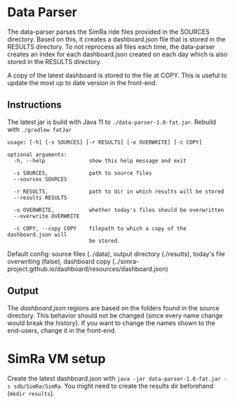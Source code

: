 # Data Parser

The data-parser parses the SimRa ride files provided in the SOURCES directory.
Based on this, it creates a dashboard.json file that is stored in the RESULTS directory.
To not reprocess all files each time, the data-parser creates an index for each dashboard.json created on each day which is also stored in the RESULTS directory.

A copy of the latest dashboard is stored to the file at COPY. This is useful to update the most up to date version in the front-end.

## Instructions

The latest jar is build with Java 11 to `./data-parser-1.0-fat.jar`.
Rebuild with `./gradlew fatJar`

```
usage: [-h] [-s SOURCES] [-r RESULTS] [-o OVERWRITE] [-c COPY]

optional arguments:
  -h, --help              show this help message and exit

  -s SOURCES,             path to source files
  --sources SOURCES

  -r RESULTS,             path to dir in which results will be stored
  --results RESULTS

  -o OVERWRITE,           whether today's files should be overwritten
  --overwrite OVERWRITE

  -c COPY, --copy COPY    filepath to which a copy of the dashboard.json will
                          be stored

```

Default config: source files (../data), output directory (./results), today's file overwriting (false), dashboard
copy (../simra-project.github.io/dashboard/resources/dashboard.json)

## Output

The *dashboard.json* regions are based on the folders found in the source directory. This behavior should not be changed (since every name change would break the history). If you want to change the names shown to the end-users, change it in the front-end.

# SimRa VM setup

Create the latest dashboard.json with `java -jar data-parser-1.0-fat.jar -s sdb/SimRa/SimRa`.
You might need to create the results dir beforehand (`mkdir results`).
